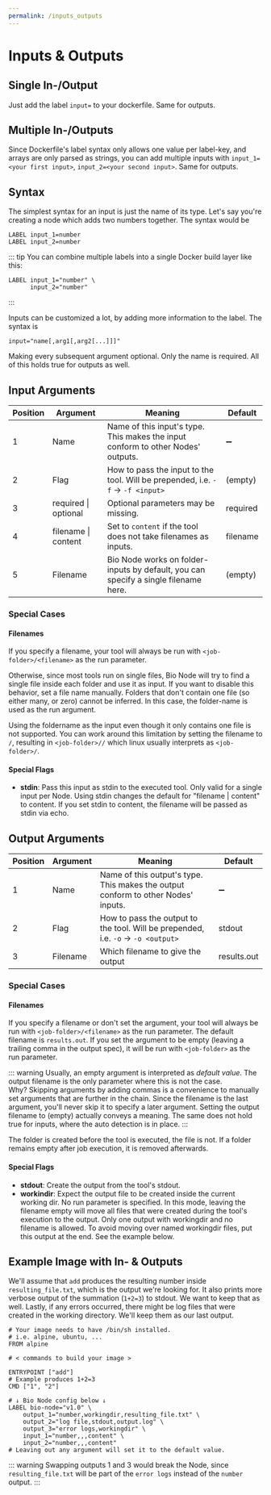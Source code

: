 ```yaml
---
permalink: /inputs_outputs
---
```


# Inputs & Outputs

## Single In-/Output

Just add the label `input=` to your dockerfile. Same for outputs.

## Multiple In-/Outputs

Since Dockerfile's label syntax only allows one value per label-key, and arrays are only parsed as strings, you can add multiple inputs with `input_1=<your first input>`, `input_2=<your second input>`. Same for outputs.

## Syntax

The simplest syntax for an input is just the name of its type. Let's say you're creating a node which adds two numbers together. The syntax would be

    LABEL input_1=number
    LABEL input_2=number

::: tip
You can combine multiple labels into a single Docker build layer like this:

    LABEL input_1="number" \
          input_2="number"

:::

Inputs can be customized a lot, by adding more information to the label. The syntax is

    input="name[,arg1[,arg2[...]]]"

Making every subsequent argument optional. Only the name is required. All of this holds true for outputs as well.

## Input Arguments

| Position | Argument             | Meaning                                                                             | Default            |
| -------- | -------------------- | ----------------------------------------------------------------------------------- | ------------------ |
| 1        | Name                 | Name of this input's type. This makes the input conform to other Nodes' outputs.    | :heavy_minus_sign: |
| 2        | Flag                 | How to pass the input to the tool. Will be prepended, i.e. `-f` -> `-f <input>`     | (empty)            |
| 3        | required \| optional | Optional parameters may be missing.                                                 | required           |
| 4        | filename \| content  | Set to `content` if the tool does not take filenames as inputs.                     | filename           |
| 5        | Filename             | Bio Node works on folder-inputs by default, you can specify a single filename here. | (empty)            |

### Special Cases

#### Filenames

If you specify a filename, your tool will always be run with `<job-folder>/<filename>` as the run parameter.

Otherwise, since most tools run on single files, Bio Node will try to find a single file inside each folder and use it as input.
If you want to disable this behavior, set a file name manually. Folders that don't contain one file (so either many, or zero)
cannot be inferred. In this case, the folder-name is used as the run argument.

Using the foldername as the input even though it only contains one file is not supported. You can work around this limitation
by setting the filename to `/`, resulting in `<job-folder>//` which linux usually interprets as `<job-folder>/`.

#### Special Flags

-   **stdin**: Pass this input as stdin to the executed tool. Only valid for a single input per Node. Using stdin changes the default for "filename \| content" to content. If you set stdin to content, the filename will be passed as stdin via echo.

## Output Arguments

| Position | Argument | Meaning                                                                           | Default            |
| -------- | -------- | --------------------------------------------------------------------------------- | ------------------ |
| 1        | Name     | Name of this output's type. This makes the output conform to other Nodes' inputs. | :heavy_minus_sign: |
| 2        | Flag     | How to pass the output to the tool. Will be prepended, i.e. `-o` -> `-o <output>` | stdout             |
| 3        | Filename | Which filename to give the output                                                 | results.out        |

### Special Cases

#### Filenames

If you specify a filename or don't set the argument, your tool will always be run with `<job-folder>/<filename>` as the run parameter. The default filename is `results.out`.
If you set the argument to be empty (leaving a trailing comma in the output spec), it will be run with `<job-folder>` as the run parameter.

::: warning
Usually, an empty argument is interpreted as _default value_. The output filename is the only parameter where this is not the case.  
Why? Skipping arguments by adding commas is a convenience to manually set arguments that are further in the chain.
Since the filename is the last argument, you'll never skip it to specify a later argument. Setting the output filename to (empty)
actually conveys a meaning. The same does not hold true for inputs, where the auto detection is in place.
:::

The folder is created before the tool is executed, the file is not.
If a folder remains empty after job execution, it is removed afterwards.

#### Special Flags

-   **stdout**: Create the output from the tool's stdout.
-   **workindir**: Expect the output file to be created inside the current working dir. No run parameter is specified. In this mode, leaving the filename empty will move all files that were created during the tool's execution to the output. Only one output with workingdir and no filename is allowed. To avoid moving over named workingdir files, put this output at the end. See the example below.

## Example Image with In- & Outputs

We'll assume that `add` produces the resulting number inside `resulting_file.txt`, which is the output we're looking for.
It also prints more verbose output of the summation (`1+2=3`) to stdout. We want to keep that as well.
Lastly, if any errors occurred, there might be log files that were created in the working directory. We'll keep them as
our last output.

    # Your image needs to have /bin/sh installed.
    # i.e. alpine, ubuntu, ...
    FROM alpine

    # < commands to build your image >

    ENTRYPOINT ["add"]
    # Example produces 1+2=3
    CMD ["1", "2"]

    # ↓ Bio Node config below ↓
    LABEL bio-node="v1.0" \
        output_1="number,workingdir,resulting_file.txt" \
        output_2="log file,stdout,output.log" \
        output_3="error logs,workingdir" \
        input_1="number,,,content" \
        input_2="number,,,content"
    # Leaving out any argument will set it to the default value.

::: warning
Swapping outputs 1 and 3 would break the Node, since `resulting_file.txt` will be part of the `error logs` instead of the `number` output.
:::
